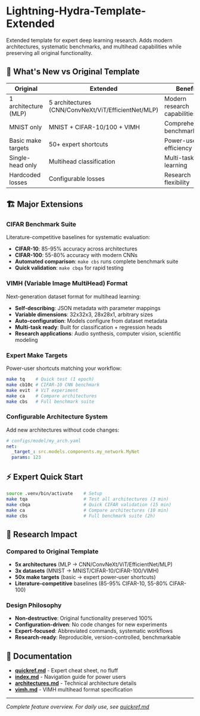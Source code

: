 # Lightning-Hydra-Template-Extended

Extended template for expert deep learning research. Adds modern architectures, systematic benchmarks, and multihead capabilities while preserving all original functionality.

## 🎯 What's New vs Original Template

| Original | Extended | Benefit |
|----------|----------|---------|
| 1 architecture (MLP) | 5 architectures (CNN/ConvNeXt/ViT/EfficientNet/MLP) | Modern research capabilities |
| MNIST only | MNIST + CIFAR-10/100 + VIMH | Comprehensive benchmarking |
| Basic make targets | 50+ expert shortcuts | Power-user efficiency |
| Single-head only | Multihead classification | Multi-task learning |
| Hardcoded losses | Configurable losses | Research flexibility |

## 🏗️ Major Extensions

### CIFAR Benchmark Suite
Literature-competitive baselines for systematic evaluation:
- **CIFAR-10**: 85-95% accuracy across architectures
- **CIFAR-100**: 55-80% accuracy with modern CNNs
- **Automated comparison**: `make cbs` runs complete benchmark suite
- **Quick validation**: `make cbqa` for rapid testing

### VIMH (Variable Image MultiHead) Format
Next-generation dataset format for multihead learning:
- **Self-describing**: JSON metadata with parameter mappings
- **Variable dimensions**: 32x32x3, 28x28x1, arbitrary sizes
- **Auto-configuration**: Models configure from dataset metadata
- **Multi-task ready**: Built for classification + regression heads
- **Research applications**: Audio synthesis, computer vision, scientific modeling

### Expert Make Targets
Power-user shortcuts matching your workflow:
```bash
make tq    # Quick test (1 epoch)
make cb10c # CIFAR-10 CNN benchmark
make evit  # ViT experiment
make ca    # Compare architectures
make cbs   # Full benchmark suite
```

### Configurable Architecture System
Add new architectures without code changes:
```yaml
# configs/model/my_arch.yaml
net:
  _target_: src.models.components.my_network.MyNet
  params: 123
```

## ⚡ Expert Quick Start
```bash
source .venv/bin/activate    # Setup
make tqa                     # Test all architectures (3 min)
make cbqa                    # Quick CIFAR validation (15 min)
make ca                      # Compare architectures (10 min)
make cbs                     # Full benchmark suite (2h)
```

## 🎯 Research Impact

### Compared to Original Template
- **5x architectures** (MLP → CNN/ConvNeXt/ViT/EfficientNet/MLP)
- **3x datasets** (MNIST → MNIST/CIFAR-10/CIFAR-100/VIMH)
- **50x make targets** (basic → expert power-user shortcuts)
- **Literature-competitive** baselines (85-95% CIFAR-10, 55-80% CIFAR-100)

### Design Philosophy
- **Non-destructive**: Original functionality preserved 100%
- **Configuration-driven**: No code changes for new experiments
- **Expert-focused**: Abbreviated commands, systematic workflows
- **Research-ready**: Reproducible, version-controlled, benchmarkable

## 📖 Documentation
- **[quickref.md](quickref.md)** - Expert cheat sheet, no fluff
- **[index.md](index.md)** - Navigation guide for power users
- **[architectures.md](architectures.md)** - Technical architecture details
- **[vimh.md](vimh.md)** - VIMH multihead format specification

---

*Complete feature overview. For daily use, see [quickref.md](quickref.md)*
